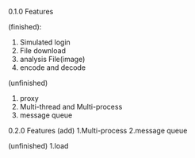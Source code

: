 0.1.0
Features

(finished):
1. Simulated login
2. File download
3. analysis File(image)
4. encode and decode

(unfinished)
1. proxy
2. Multi-thread and Multi-process
3. message queue

0.2.0
Features
(add)
1.Multi-process
2.message queue

(unfinished)
1.load
